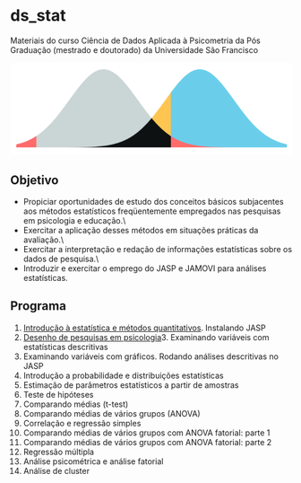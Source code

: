# ds_stat
Materiais do curso Ciência de Dados Aplicada à Psicometria da Pós Graduação (mestrado e doutorado) da Universidade São Francisco 


![](images/paste-785C7DB4.png)

## Objetivo

-   Propiciar oportunidades de estudo dos conceitos básicos subjacentes aos métodos estatísticos freqüentemente empregados nas pesquisas em psicologia e educação.\
-   Exercitar a aplicação desses métodos em situações práticas da avaliação.\
-   Exercitar a interpretação e redação de informações estatísticas sobre os dados de pesquisa.\
-   Introduzir e exercitar o emprego do JASP e JAMOVI para análises estatísticas.

## Programa

1.  [Introdução à estatística e métodos quantitativos](http://www.labape.com.br/rprimi/ds/a1_intro.html). Instalando JASP
2.  [Desenho de pesquisas em psicologia](http://www.labape.com.br/rprimi/ds/a1_intro.html)3.  Examinando variáveis com estatísticas descritivas
4.  Examinando variáveis com gráficos. Rodando análises descritivas no JASP
5.  Introdução a probabilidade e distribuições estatísticas
6.  Estimação de parâmetros estatísticos a partir de amostras
7.  Teste de hipóteses
8.  Comparando médias (t-test)
9.  Comparando médias de vários grupos (ANOVA)
10. Correlação e regressão simples
11. Comparando médias de vários grupos com ANOVA fatorial: parte 1
12. Comparando médias de vários grupos com ANOVA fatorial: parte 2
13. Regressão múltipla
14. Análise psicométrica e análise fatorial
15. Análise de cluster
